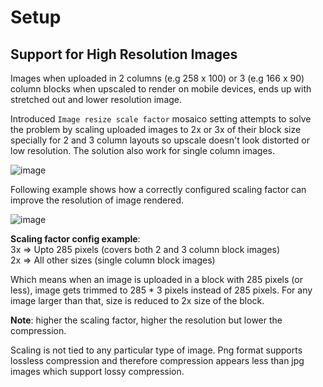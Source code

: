 # Setup

## Support for High Resolution Images

Images when uploaded in 2 columns (e.g 258 x 100) or 3 (e.g 166 x 90) column blocks when upscaled to render on mobile devices, ends up with stretched out and lower resolution image.

Introduced `Image resize scale factor` mosaico setting attempts to solve the problem by scaling uploaded images to 2x or 3x of their block size specially for 2 and 3 column layouts so upscale doesn't look distorted or low resolution. The solution also work for single column images.

![image](https://user-images.githubusercontent.com/3448551/79331232-c6393c00-7f12-11ea-8255-ebb9476233b5.png)

Following example shows how a correctly configured scaling factor can improve the resolution of image rendered.

![image](https://user-images.githubusercontent.com/3448551/79334304-f59e7780-7f17-11ea-89e6-29a6576831ad.png)

__Scaling factor config example__:  
3x => Upto 285 pixels (covers both 2 and 3 column block images)  
2x => All other sizes (single column block images)

Which means when an image is uploaded in a block with 285 pixels (or less), image gets trimmed to 285 * 3 pixels instead of 285 pixels.
For any image larger than that, size is reduced to 2x size of the block.

__Note__: higher the scaling factor, higher the resolution but lower the compression.

Scaling is not tied to any particular type of image. Png format supports lossless compression and therefore compression appears less than jpg images which support lossy compression.
